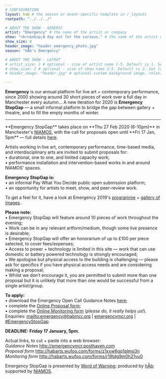 ```yaml
---
# CONFIGURATION
layout: hab # the season or event-specific template in /_layouts
rootpath: "../../../"

# ABOUT THE SHOW - GENERIC
artist: "Emergency" # the name of the artist or company
show: "<br>&nbsp;A day out for the curious." # the name of the artist or company
show_size: 4
header_image: "header_emergency_photo.jpg"   
season: "hÅb's Emergency"

# ABOUT THE SHOW - LAYOUT
# artist_size: 1 # optional - size of artist name 1-5. Default is 1. Set longer names to lower values
# show_size: 2 # optional - size of show name 2-5. Default is 2. Set longer names to lower values
# header_image: "header.jpg" # optional custom background image, relative to current page

---
```

**Emergency** is our annual platform for live art + contemporary performance, since 2000 showing around 30 short pieces of work over a full day in Manchester every autumn… A new iteration for 2020 is **Emergency StopGap** — a small informal platform to bridge the gap between gallery + theatre, and to fill the empty months of winter.            
<hr>         
**Emergency StopGap** takes place on **Thu 27 Feb 2020 (6-10pm)** in Manchester's <a href="https://www.niamos.space" target="_blank">NIAMOS</a>, with the call for proposals open until **Fri 17 Jan, 5pm** — full details <a href="http://emergencymcr.posthaven.com" target="_blank">here</a>.          

Artists working in live art, contemporary performance, time-based media, and interdisciplinary arts are invited to submit proposals for:<br>• durational, one to one, and limited capacity work;<br>• performance installation and intervention-based works in and around NIAMOS' spaces.

**Emergency StopGap is:**<br>• an informal Pay What You Decide public open submission platform;<br>• an opportunity for artists to meet, show, and peer-review work.      
         
To get a feel for it, have a look at Emergency 2019's [programme](/archive/2018-emergency) + [gallery of images](/galleries/2018-emergency).          
          
**Please note:**<br>• Emergency StopGap will feature around 10 pieces of work throughout the evening;<br>• Work can be in any relevant artform/medium, though some live presence is desirable;<br>• Emergency StopGap will offer an honorarium of up to £100 per piece selected, to cover fees/expenses;<br>• Access to power + technology is limited in this site — work that can use domestic or battery powered technology is strongly encouraged;<br>• We apologise but physical access to the building is challenging — please ask for specifics if you have physical access needs and are considering making a proposal;<br>• Whilst we don't encourage it, you are permitted to submit more than one proposal but it is unlikely that more than one would be successful from a single artist/group.          
       
**To apply:**<br>• download the Emergency Open Call Guidance Notes <a href="http://emergencymcr.posthaven.com" target="_blank">here</a>;<br>• complete the <a href="http://habarts.wufoo.com/forms/z1xxw6gq1plmq3n" target="_blank">Online Proposal form</a>;<br>• complete the <a href="http://habarts.wufoo.com/forms/r19tdg9m0h21yu0" target="_blank">Online Monitoring form</a> (*please do, it really helps us!*).<br>Enquiries: <mailto:emergency@habmcr.org> | <a href="http://emergencymcr.org" target="_blank">emergencymcr.org</a> | <a href="http://twitter.com/hashtag/EmergencyStopGap" target="_blank">#EmergencyStopGap</a>            
          
**DEADLINE: Friday 17 January, 5pm.**       
          
Actual links, to cut + paste into a web browser:<br>*Guidance Notes* http://emergencymcr.posthaven.com<br>*Proposal form* http://habarts.wufoo.com/forms/z1xxw6gq1plmq3n<br>*Monitoring form* http://habarts.wufoo.com/forms/r19tdg9m0h21yu0         
              
Emergency StopGap is presented by [Word of Warning](/); produced by [hÅb](/hab); supported by <a href="http://www.niamos.space" target="_blank">NIAMOS</a>.
